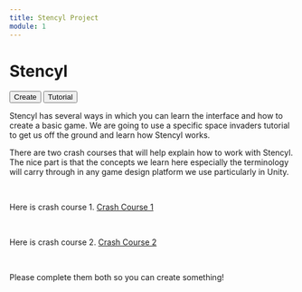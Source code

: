 ```yaml
---
title: Stencyl Project
module: 1
---
```


# Stencyl

<div class="tab">
  <button class="tablinks active" onclick="openTab(event, 'Create')">Create</button>
  <button class="tablinks" onclick="openTab(event, 'Tutorial')">Tutorial</button>
  
</div>

<div id="Create" class="tabcontent" style="display:block">
<p>Stencyl has several ways in which you can learn the interface and how to create a basic game. We are going to use a specific space invaders tutorial to get us off the ground and learn how Stencyl works.</p>


</div>

<div id="Tutorial" class="tabcontent">
There are two crash courses that will help explain how to work with Stencyl.  The nice part is that the concepts we learn here especially the terminology will carry through in any game design platform we use particularly in Unity.
<p>&nbsp;</p>
Here is crash course 1. <a href="http://www.stencyl.com/help/viewArticle/143" target="_new">Crash Course 1</a>
<p>&nbsp;</p>
Here is crash course 2. <a href="http://www.stencyl.com/help/view/crash-course-invaders-1/" target="_new">Crash Course 2</a>
<p>&nbsp;</p>
Please complete them both so you can create something!

</div>
